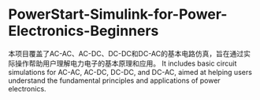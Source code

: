 # PowerStart-Simulink-for-Power-Electronics-Beginners
本项目覆盖了AC-AC、AC-DC、DC-DC和DC-AC的基本电路仿真，旨在通过实际操作帮助用户理解电力电子的基本原理和应用。 It includes basic circuit simulations for AC-AC, AC-DC, DC-DC, and DC-AC, aimed at helping users understand the fundamental principles and applications of power electronics. 
